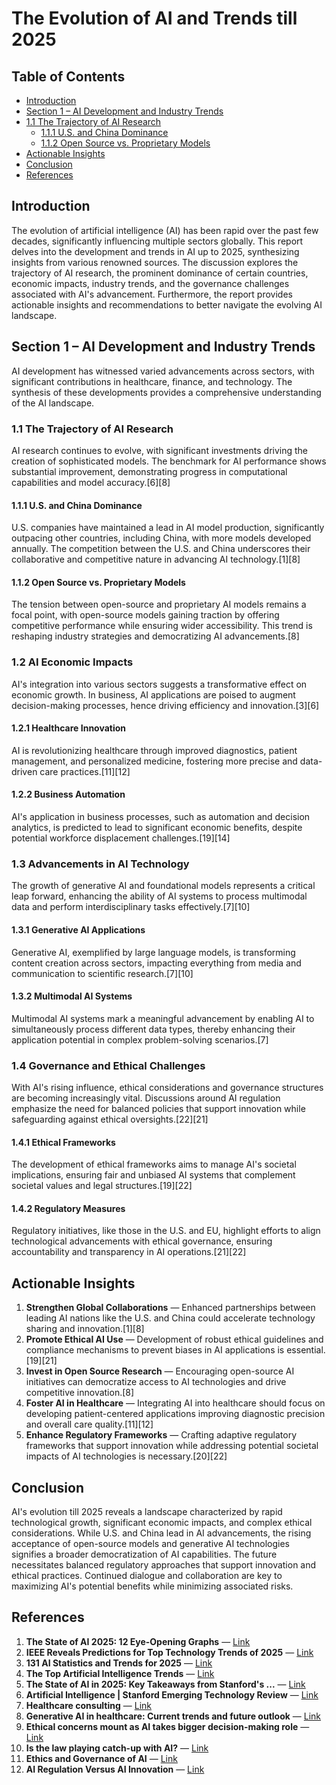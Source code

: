# The Evolution of AI and Trends till 2025

## Table of Contents
- [Introduction](#introduction)
- [Section 1 – AI Development and Industry Trends](#section-1---ai-development-and-industry-trends)
- [1.1 The Trajectory of AI Research](#11-the-trajectory-of-ai-research)
  - [1.1.1 U.S. and China Dominance](#111-us-and-china-dominance)
  - [1.1.2 Open Source vs. Proprietary Models](#112-open-source-vs-proprietary-models)
- [Actionable Insights](#actionable-insights)
- [Conclusion](#conclusion)
- [References](#references)

## Introduction
The evolution of artificial intelligence (AI) has been rapid over the past few decades, significantly influencing multiple sectors globally. This report delves into the development and trends in AI up to 2025, synthesizing insights from various renowned sources. The discussion explores the trajectory of AI research, the prominent dominance of certain countries, economic impacts, industry trends, and the governance challenges associated with AI's advancement. Furthermore, the report provides actionable insights and recommendations to better navigate the evolving AI landscape.

## Section 1 – AI Development and Industry Trends
AI development has witnessed varied advancements across sectors, with significant contributions in healthcare, finance, and technology. The synthesis of these developments provides a comprehensive understanding of the AI landscape.

### 1.1 The Trajectory of AI Research
AI research continues to evolve, with significant investments driving the creation of sophisticated models. The benchmark for AI performance shows substantial improvement, demonstrating progress in computational capabilities and model accuracy.[6][8]

#### 1.1.1 U.S. and China Dominance
U.S. companies have maintained a lead in AI model production, significantly outpacing other countries, including China, with more models developed annually. The competition between the U.S. and China underscores their collaborative and competitive nature in advancing AI technology.[1][8]

#### 1.1.2 Open Source vs. Proprietary Models
The tension between open-source and proprietary AI models remains a focal point, with open-source models gaining traction by offering competitive performance while ensuring wider accessibility. This trend is reshaping industry strategies and democratizing AI advancements.[8]

### 1.2 AI Economic Impacts
AI's integration into various sectors suggests a transformative effect on economic growth. In business, AI applications are poised to augment decision-making processes, hence driving efficiency and innovation.[3][6]

#### 1.2.1 Healthcare Innovation
AI is revolutionizing healthcare through improved diagnostics, patient management, and personalized medicine, fostering more precise and data-driven care practices.[11][12]

#### 1.2.2 Business Automation
AI's application in business processes, such as automation and decision analytics, is predicted to lead to significant economic benefits, despite potential workforce displacement challenges.[19][14]

### 1.3 Advancements in AI Technology
The growth of generative AI and foundational models represents a critical leap forward, enhancing the ability of AI systems to process multimodal data and perform interdisciplinary tasks effectively.[7][10]

#### 1.3.1 Generative AI Applications
Generative AI, exemplified by large language models, is transforming content creation across sectors, impacting everything from media and communication to scientific research.[7][10]

#### 1.3.2 Multimodal AI Systems
Multimodal AI systems mark a meaningful advancement by enabling AI to simultaneously process different data types, thereby enhancing their application potential in complex problem-solving scenarios.[7]

### 1.4 Governance and Ethical Challenges
With AI's rising influence, ethical considerations and governance structures are becoming increasingly vital. Discussions around AI regulation emphasize the need for balanced policies that support innovation while safeguarding against ethical oversights.[22][21]

#### 1.4.1 Ethical Frameworks
The development of ethical frameworks aims to manage AI's societal implications, ensuring fair and unbiased AI systems that complement societal values and legal structures.[19][22]

#### 1.4.2 Regulatory Measures
Regulatory initiatives, like those in the U.S. and EU, highlight efforts to align technological advancements with ethical governance, ensuring accountability and transparency in AI operations.[21][22]

## Actionable Insights
1. **Strengthen Global Collaborations** — Enhanced partnerships between leading AI nations like the U.S. and China could accelerate technology sharing and innovation.[1][8]
2. **Promote Ethical AI Use** — Development of robust ethical guidelines and compliance mechanisms to prevent biases in AI applications is essential.[19][21]
3. **Invest in Open Source Research** — Encouraging open-source AI initiatives can democratize access to AI technologies and drive competitive innovation.[8]
4. **Foster AI in Healthcare** — Integrating AI into healthcare should focus on developing patient-centered applications improving diagnostic precision and overall care quality.[11][12]
5. **Enhance Regulatory Frameworks** — Crafting adaptive regulatory frameworks that support innovation while addressing potential societal impacts of AI technologies is necessary.[20][22]

## Conclusion
AI's evolution till 2025 reveals a landscape characterized by rapid technological growth, significant economic impacts, and complex ethical considerations. While U.S. and China lead in AI advancements, the rising acceptance of open-source models and generative AI technologies signifies a broader democratization of AI capabilities. The future necessitates balanced regulatory approaches that support innovation and ethical practices. Continued dialogue and collaboration are key to maximizing AI's potential benefits while minimizing associated risks.

## References
1. **The State of AI 2025: 12 Eye-Opening Graphs** — [Link](https://spectrum.ieee.org/ai-index-2025)
3. **IEEE Reveals Predictions for Top Technology Trends of 2025** — [Link](https://www.ieee.org/about/news/2025/ieee-reveals-predictions-for-top-technology-trends-of-2025.html)
6. **131 AI Statistics and Trends for 2025** — [Link](https://www.nu.edu/blog/ai-statistics-trends/)
7. **The Top Artificial Intelligence Trends** — [Link](https://www.ibm.com/think/insights/artificial-intelligence-trends)
8. **The State of AI in 2025: Key Takeaways from Stanford's ...** — [Link](https://www.unite.ai/the-state-of-ai-in-2025-key-takeaways-from-stanfords-latest-ai-index-report/)
10. **Artificial Intelligence | Stanford Emerging Technology Review** — [Link](https://setr.stanford.edu/technology/artificial-intelligence/2025)
11. **Healthcare consulting** — [Link](https://www.mckinsey.com/industries/healthcare/how-we-help-clients)
12. **Generative AI in healthcare: Current trends and future outlook** — [Link](https://www.mckinsey.com/industries/healthcare/our-insights/generative-ai-in-healthcare-current-trends-and-future-outlook)
19. **Ethical concerns mount as AI takes bigger decision-making role** — [Link](https://news.harvard.edu/gazette/story/2020/10/ethical-concerns-mount-as-ai-takes-bigger-decision-making-role/)
20. **Is the law playing catch-up with AI?** — [Link](https://hls.harvard.edu/today/is-the-law-playing-catch-up-with-ai/)
21. **Ethics and Governance of AI** — [Link](https://cyber.harvard.edu/topics/ethics-and-governance-ai)
22. **AI Regulation Versus AI Innovation** — [Link](https://cyber.harvard.edu/story/2025-04/ai-regulation-versus-ai-innovation)